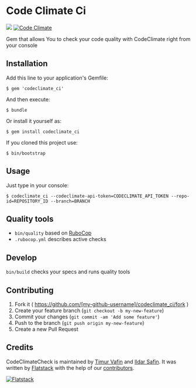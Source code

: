 # Code Climate Ci

[<img src="https://semaphoreapp.com/api/v1/projects/67b7f0f3-e224-43a2-afd9-b24c5176e6dd/214701/badge.png">](https://semaphoreapp.com/fs/codeclimate_ci)
[![Code Climate](https://codeclimate.com/github/fs/codeclimate_ci.png)](https://codeclimate.com/github/fs/codeclimate_ci)

Gem that allows You to check your code quality with CodeClimate right from your console

## Installation

Add this line to your application's Gemfile:

    $ gem 'codeclimate_ci'

And then execute:

    $ bundle

Or install it yourself as:

    $ gem install codeclimate_ci

If you cloned this project use:

    $ bin/bootstrap

## Usage

Just type in your console:

    $ codeclimate_ci --codeclimate-api-token=CODECLIMATE_API_TOKEN --repo-id=REPOSITORY_ID --branch=BRANCH

## Quality tools

* `bin/quality` based on [RuboCop](https://github.com/bbatsov/rubocop)
* `.rubocop.yml` describes active checks

## Develop

`bin/build` checks your specs and runs quality tools

## Contributing

1. Fork it ( https://github.com/[my-github-username]/codeclimate_ci/fork )
2. Create your feature branch (`git checkout -b my-new-feature`)
3. Commit your changes (`git commit -am 'Add some feature'`)
4. Push to the branch (`git push origin my-new-feature`)
5. Create a new Pull Request

## Credits

CodeClimateCheck is maintained by [Timur Vafin](http://github.com/timurvafin) and [Ildar Safin](http://github.com/ildarsafin).
It was written by [Flatstack](http://www.flatstack.com) with the help of our
[contributors](http://github.com/fs/codeclimate_ci/contributors).


[![Flatstack](http://www.flatstack.com/assets/images/logo.png)](http://www.flatstack.com)
